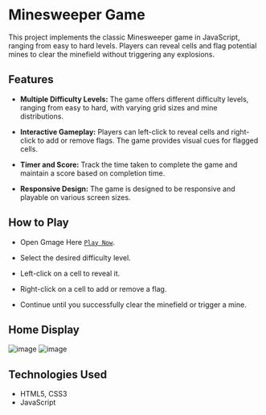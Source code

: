 # Minesweeper Game
This project implements the classic Minesweeper game in JavaScript, ranging from easy to hard levels. Players can reveal cells and flag potential mines to clear the minefield without triggering any explosions.

## Features

- **Multiple Difficulty Levels:** The game offers different difficulty levels, ranging from easy to hard, with varying grid sizes and mine distributions.

- **Interactive Gameplay:** Players can left-click to reveal cells and right-click to add or remove flags. The game provides visual cues for flagged cells.

- **Timer and Score:** Track the time taken to complete the game and maintain a score based on completion time.

- **Responsive Design:** The game is designed to be responsive and playable on various screen sizes.


## How to Play

- Open Gmage Here [`Play Now`](https://mayankkatheriya.github.io/Mct_4/Sonu_Minesweeper_Game/).

- Select the desired difficulty level.

- Left-click on a cell to reveal it.

- Right-click on a cell to add or remove a flag.

- Continue until you successfully clear the minefield or trigger a mine.


## Home Display

![image](https://github.com/Mayankkatheriya/Mct_4/assets/126500286/912c57e8-8560-4c81-8ca7-ca22c25bfc16)
![image](https://github.com/Mayankkatheriya/Mct_4/assets/126500286/af223bd3-f753-46cd-b5b5-98ecde5aba1e)



## Technologies Used
- HTML5, CSS3
- JavaScript
